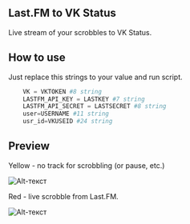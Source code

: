 ## Last.FM to VK Status

Live stream of your scrobbles to VK Status.



## How to use

Just replace this strings to your value and run script.

```python
    VK = VKTOKEN #8 string
    LASTFM_API_KEY = LASTKEY #7 string
    LASTFM_API_SECRET = LASTSECRET #8 string
    user=USERNAME #11 string
    usr_id=VKUSEID #24 string
```

## Preview

Yellow - no track for scrobbling (or pause, etc.)




![Alt-текст](https://kelthic.xyz/NmJ1k9Hja.jpg "No scrobbling")


Red - live scrobble from Last.FM.




![Alt-текст](https://kelthic.xyz/Jka1kap!2.jpg "Stream scrobble livetime")
